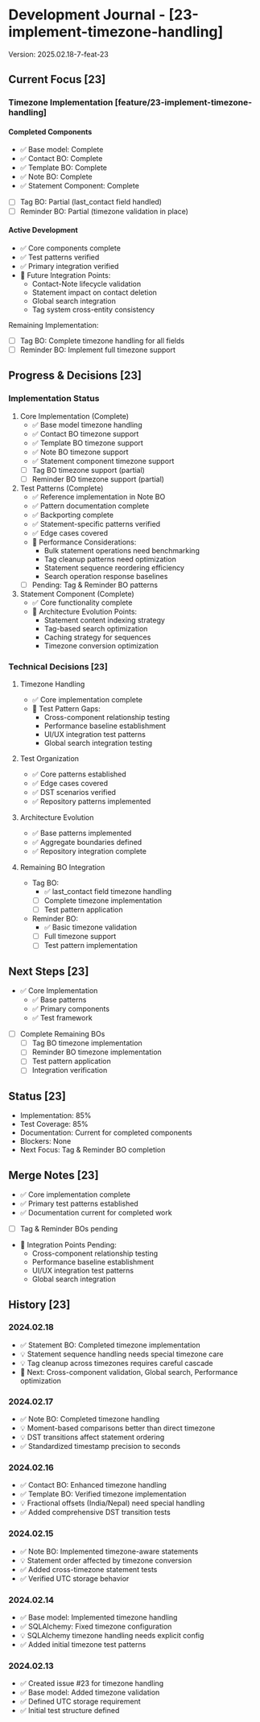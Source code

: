 # Development Journal - [23-implement-timezone-handling]
Version: 2025.02.18-7-feat-23

## Current Focus [23]
### Timezone Implementation [feature/23-implement-timezone-handling]
#### Completed Components
- ✅ Base model: Complete
- ✅ Contact BO: Complete
- ✅ Template BO: Complete
- ✅ Note BO: Complete
- ✅ Statement Component: Complete
- [ ] Tag BO: Partial (last_contact field handled)
- [ ] Reminder BO: Partial (timezone validation in place)

#### Active Development
- ✅ Core components complete
- ✅ Test patterns verified
- ✅ Primary integration verified
- 🔄 Future Integration Points:
  - Contact-Note lifecycle validation
  - Statement impact on contact deletion
  - Global search integration
  - Tag system cross-entity consistency

Remaining Implementation:
- [ ] Tag BO: Complete timezone handling for all fields
- [ ] Reminder BO: Implement full timezone support

## Progress & Decisions [23]
### Implementation Status
1. Core Implementation (Complete)
   - ✅ Base model timezone handling
   - ✅ Contact BO timezone support
   - ✅ Template BO timezone support
   - ✅ Note BO timezone support
   - ✅ Statement component timezone support
   - [ ] Tag BO timezone support (partial)
   - [ ] Reminder BO timezone support (partial)

2. Test Patterns (Complete)
   - ✅ Reference implementation in Note BO
   - ✅ Pattern documentation complete
   - ✅ Backporting complete
   - ✅ Statement-specific patterns verified
   - ✅ Edge cases covered
   - 🔄 Performance Considerations:
     * Bulk statement operations need benchmarking
     * Tag cleanup patterns need optimization
     * Statement sequence reordering efficiency
     * Search operation response baselines
   - [ ] Pending: Tag & Reminder BO patterns

3. Statement Component (Complete)
   - ✅ Core functionality complete
   - 🔄 Architecture Evolution Points:
     * Statement content indexing strategy
     * Tag-based search optimization
     * Caching strategy for sequences
     * Timezone conversion optimization

### Technical Decisions [23]
1. Timezone Handling
   - ✅ Core implementation complete
   - 🔄 Test Pattern Gaps:
     * Cross-component relationship testing
     * Performance baseline establishment
     * UI/UX integration test patterns
     * Global search integration testing

2. Test Organization
   - ✅ Core patterns established
   - ✅ Edge cases covered
   - ✅ DST scenarios verified
   - ✅ Repository patterns implemented

3. Architecture Evolution
   - ✅ Base patterns implemented
   - ✅ Aggregate boundaries defined
   - ✅ Repository integration complete

4. Remaining BO Integration
   - Tag BO:
     - ✅ last_contact field timezone handling
     - [ ] Complete timezone implementation
     - [ ] Test pattern application
   - Reminder BO:
     - ✅ Basic timezone validation
     - [ ] Full timezone support
     - [ ] Test pattern implementation

## Next Steps [23]
- ✅ Core Implementation
  - ✅ Base patterns
  - ✅ Primary components
  - ✅ Test framework

- [ ] Complete Remaining BOs
  - [ ] Tag BO timezone implementation
  - [ ] Reminder BO timezone implementation
  - [ ] Test pattern application
  - [ ] Integration verification

## Status [23]
- Implementation: 85%
- Test Coverage: 85%
- Documentation: Current for completed components
- Blockers: None
- Next Focus: Tag & Reminder BO completion

## Merge Notes [23]
- ✅ Core implementation complete
- ✅ Primary test patterns established
- ✅ Documentation current for completed work
- [ ] Tag & Reminder BOs pending
- 🔄 Integration Points Pending:
  * Cross-component relationship testing
  * Performance baseline establishment
  * UI/UX integration test patterns
  * Global search integration

## History [23]
### 2024.02.18
- ✅ Statement BO: Completed timezone implementation
- 💡 Statement sequence handling needs special timezone care
- 💡 Tag cleanup across timezones requires careful cascade
- 🔄 Next: Cross-component validation, Global search, Performance optimization

### 2024.02.17
- ✅ Note BO: Completed timezone handling
- 💡 Moment-based comparisons better than direct timezone
- 💡 DST transitions affect statement ordering
- ✅ Standardized timestamp precision to seconds

### 2024.02.16
- ✅ Contact BO: Enhanced timezone handling
- ✅ Template BO: Verified timezone implementation
- 💡 Fractional offsets (India/Nepal) need special handling
- ✅ Added comprehensive DST transition tests

### 2024.02.15
- ✅ Note BO: Implemented timezone-aware statements
- 💡 Statement order affected by timezone conversion
- ✅ Added cross-timezone statement tests
- ✅ Verified UTC storage behavior

### 2024.02.14
- ✅ Base model: Implemented timezone handling
- ✅ SQLAlchemy: Fixed timezone configuration
- 💡 SQLAlchemy timezone handling needs explicit config
- ✅ Added initial timezone test patterns

### 2024.02.13
- ✅ Created issue #23 for timezone handling
- ✅ Base model: Added timezone validation
- ✅ Defined UTC storage requirement
- ✅ Initial test structure defined
